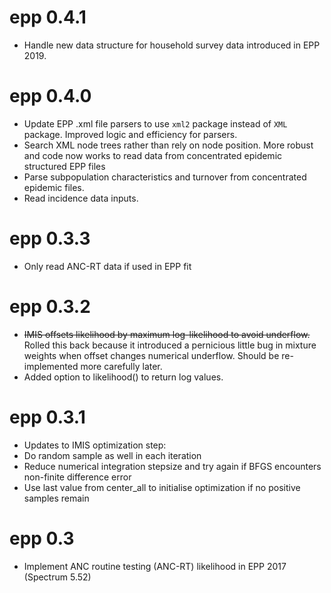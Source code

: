 # epp 0.4.1

- Handle new data structure for household survey data introduced in EPP 2019.

# epp 0.4.0
- Update EPP .xml file parsers to use `xml2` package instead of `XML` package. Improved logic and efficiency for parsers.
- Search XML node trees rather than rely on node position. More robust and code now works to read data from concentrated epidemic structured EPP files
- Parse subpopulation characteristics and turnover from concentrated epidemic files.
- Read incidence data inputs.

# epp 0.3.3

- Only read ANC-RT data if used in EPP fit

# epp 0.3.2

- ~~IMIS offsets likelihood by maximum log-likelihood to avoid underflow.~~  Rolled this back because it introduced a pernicious little bug in mixture weights when offset changes numerical underflow. Should be re-implemented more carefully later.
- Added option to likelihood() to return log values.

# epp 0.3.1

- Updates to IMIS optimization step:
 - Do random sample as well in each iteration
 - Reduce numerical integration stepsize and try again if BFGS encounters non-finite difference error
 - Use last value from center_all to initialise optimization if no positive samples remain

# epp 0.3

- Implement ANC routine testing (ANC-RT) likelihood in EPP 2017 (Spectrum 5.52)
